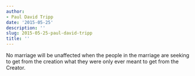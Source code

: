 ```yaml
---
author:
- Paul David Tripp
date: '2015-05-25'
description: ''
slug: 2015-05-25-paul-david-tripp
title: ''
---
```

No marriage will be unaffected when the people in the marriage are seeking to get from the creation what they were only ever meant to get from the Creator.



